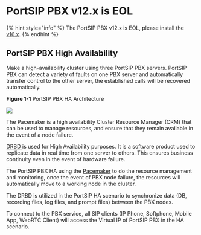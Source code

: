 # PortSIP PBX v12.x is EOL

{% hint style="info" %}
The PortSIP PBX v12.x is EOL, please install the [v16.x](../portsip-pbx/portsip-pbx-administration-guide/installation-of-the-portsip-pbx-beta/).
{% endhint %}

## PortSIP PBX High Availability

Make a high-availability cluster using three PortSIP PBX servers. PortSIP PBX can detect a variety of faults on one PBX server and automatically transfer control to the other server, the established calls will be recovered automatically.

**Figure 1-1**   PortSIP PBX HA Architecture

![](../.gitbook/assets/pbx\_ha\_diagram.png)



The Pacemaker is a high availability Cluster Resource Manager (CRM) that can be used to manage resources, and ensure that they remain available in the event of a node failure.

[DRBD ](https://linbit.com/drbd/)is used for High Availability purposes. It is a software product used to replicate data in real time from one server to others. This ensures business continuity even in the event of hardware failure.

The PortSIP PBX HA using the [Pacemaker](http://www.clusterlabs.org/) to do the resource management and monitoring, once the event of PBX node failure, the resources will automatically move to a working node in the cluster.&#x20;

The DRBD is utilized in the PortSIP HA scenario to synchronize data (DB, recording files, log files, and prompt files) between the PBX nodes.

To connect to the PBX service, all SIP clients (IP Phone, Softphone, Mobile App, WebRTC Client) will access the Virtual IP of PortSIP PBX in the HA scenario.

